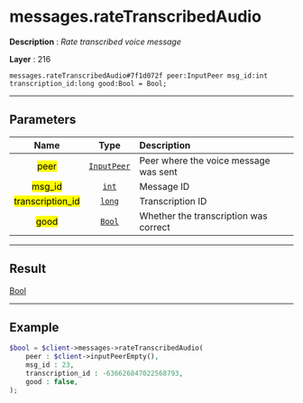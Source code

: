 # messages.rateTranscribedAudio

**Description** : *Rate transcribed voice message*

**Layer** : 216

```tl
messages.rateTranscribedAudio#7f1d072f peer:InputPeer msg_id:int transcription_id:long good:Bool = Bool;
```

---

## Parameters

| Name | Type | Description |
| :---: | :---: | :--- |
| <mark>peer</mark> | [`InputPeer`](type/InputPeer) | Peer where the voice message was sent |
| <mark>msg_id</mark> | [`int`](type/int) | Message ID |
| <mark>transcription_id</mark> | [`long`](type/long) | Transcription ID |
| <mark>good</mark> | [`Bool`](type/Bool) | Whether the transcription was correct |

---

## Result

[Bool](type/Bool)

---

## Example

```php
$bool = $client->messages->rateTranscribedAudio(
	peer : $client->inputPeerEmpty(),
	msg_id : 23,
	transcription_id : -636626847022568793,
	good : false,
);
```